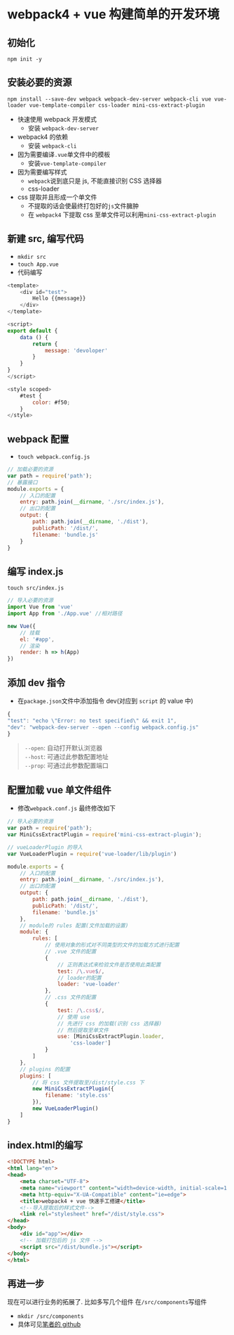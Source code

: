 # webpack4 + vue 构建简单的开发环境
## 初始化
`npm init -y`
## 安装必要的资源
`npm install --save-dev webpack webpack-dev-server webpack-cli vue vue-loader vue-template-compiler css-loader mini-css-extract-plugin`
* 快速使用 webpack 开发模式
  * 安装 `webpack-dev-server`
* webpack4 的依赖
  * 安装 `webpack-cli`
* 因为需要编译`.vue`单文件中的模板
  * 安装`vue-template-compiler`
* 因为需要编写样式
  * `webpack`说到底只是 js, 不能直接识别 CSS 选择器
  * css-loader
* css 提取并且形成一个单文件
  * 不提取的话会使最终打包好的`js`文件臃肿
  * 在 `webpack4` 下提取 css 至单文件可以利用`mini-css-extract-plugin`
## 新建 src, 编写代码
* `mkdir src`
* `touch App.vue`
* 代码编写

```javascript
<template>
    <div id="test">
        Hello {{message}}
    </div>
</template>

<script>
export default {
    data () {
        return {
            message: 'devoloper'
        }
    }
}
</script>

<style scoped>
    #test {
        color: #f50;
    }
</style>

```

## webpack 配置
* `touch webpack.config.js`

```javascript
// 加载必要的资源
var path = require('path');
// 暴露接口
module.exports = {
    // 入口的配置
    entry: path.join(__dirname, './src/index.js'),
    // 出口的配置
    output: {
        path: path.join(__dirname, './dist'),
        publicPath: '/dist/',
        filename: 'bundle.js'
    }
}
```

## 编写 index.js
`touch src/index.js`
```javascript
// 导入必要的资源
import Vue from 'vue'
import App from './App.vue' //相对路径

new Vue({
    // 挂载
    el: '#app',
    // 渲染
    render: h => h(App)
})
```

## 添加 dev 指令
* 在`package.json`文件中添加指令 dev(对应到 `script` 的 value 中)
```javascript
{
"test": "echo \"Error: no test specified\" && exit 1",
"dev": "webpack-dev-server --open --config webpack.config.js"
}
```
> `--open`: 自动打开默认浏览器  
> `--host`: 可通过此参数配置地址  
> `--prop`: 可通过此参数配置端口
## 配置加载 vue 单文件组件
* 修改`webpack.conf.js`
最终修改如下
```javascript
// 导入必要的资源
var path = require('path');
var MiniCssExtractPlugin = require('mini-css-extract-plugin');

// vueLoaderPlugin 的导入
var VueLoaderPlugin = require('vue-loader/lib/plugin')

module.exports = {
    // 入口的配置
    entry: path.join(__dirname, './src/index.js'),
    // 出口的配置
    output: {
        path: path.join(__dirname, './dist'),
        publicPath: '/dist/',
        filename: 'bundle.js'
    },
    // module的 rules 配置(文件加载的设置)
    module: {
        rules: [
            // 使用对象的形式对不同类型的文件的加载方式进行配置
            // .vue 文件的配置
            {
                // 正则表达式来检验文件是否使用此类配置
                test: /\.vue$/,
                // loader的配置
                loader: 'vue-loader'
            },
            // .css 文件的配置
            {
                test: /\.css$/,
                // 使用 use
                // 先进行 css 的加载(识别 css 选择器)
                // 然后提取至单文件
                use: [MiniCssExtractPlugin.loader,
                    'css-loader']
            }
        ]
    },
    // plugins 的配置
    plugins: [
        // 将 css 文件提取至/dist/style.css 下
        new MiniCssExtractPlugin({
            filename: 'style.css'
        }),
        new VueLoaderPlugin()
    ]
}
```
## index.html的编写
```html
<!DOCTYPE html>
<html lang="en">
<head>
    <meta charset="UTF-8">
    <meta name="viewport" content="width=device-width, initial-scale=1.0">
    <meta http-equiv="X-UA-Compatible" content="ie=edge">
    <title>webpack4 + vue 快速手工搭建</title>
    <!--导入提取后的样式文件-->
    <link rel="stylesheet" href="/dist/style.css">
</head>
<body>
    <div id="app"></div>
    <!-- 加载打包后的 js 文件 -->
    <script src="/dist/bundle.js"></script>
</body>
</html>
```
## 再进一步
现在可以进行业务的拓展了.
比如多写几个组件
在`/src/components`写组件
* `mkdir /src/components`
* 具体可见[笔者的 github](https://github.com/Xinsen-Zhang/Vue-study/tree/master/codes/section10/3_vue_webpack_dev)